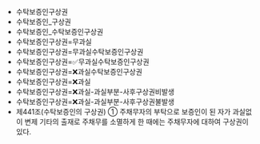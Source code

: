 - 수탁보증인구상권
- 수탁보증인_구상권
- 수탁보증인_수탁보증인구상권
- 수탁보증인구상권=무과실
- 수탁보증인구상권=무과실수탁보증인구상권
- 수탁보증인구상권=✅무과실수탁보증인구상권
- 수탁보증인구상권=❌과실수탁보증인구상권
- 수탁보증인구상권=❌과실
- 수탁보증인구상권=❌과실-과실부분-사후구상권비발생
- 수탁보증인구상권=❌과실-과실부분-사후구상권불발생
- 제441조(수탁보증인의 구상권) ① 주채무자의 부탁으로 보증인이 된 자가 과실없이 변제 기타의 출재로 주채무를 소멸하게 한 때에는 주채무자에 대하여 구상권이 있다.